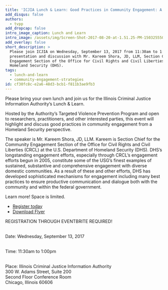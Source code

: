 ```yaml
---
title: 'ICJIA Lunch & Learn: Good Practices in Community Engagement: A Homeland Security Perspective'
add_disqus: false
authors:
  - tvpp
add_dropcap: false
intro_image_caption: Lunch and Learn
intro_image: /assets/img/Screen-Shot-2017-08-20-at-1.51.25-PM-1503255506.png
add_overlay: false
short_description: >
  Please join ICJIA on Wednesday, September 13, 2017 from 11:30am to 1:00pm for an engaging
  presentation and discussion with Mr. Kareem Shora, JD, LLM, Section Chief for the Community
  Engagement Section of the Office for Civil Rights and Civil Liberties at the U.S. Department of
  Homeland Security (DHS).
tags:
  - lunch-and-learn
  - community-engagement-strategies
id: cf30fc8c-e2a6-48d3-bcb1-f811b3ae9fb3
---
```

Please bring your own lunch and join us for the Illinois Criminal Justice Information Authority’s Lunch & Learn.

Hosted by the Authority’s Targeted Violence Prevention Program and open to researchers, practitioners, and other interested parties, this event will highlight and discuss good practices in community engagement from a Homeland Security perspective.

The speaker is Mr. Kareem Shora, JD, LLM. Kareem is Section Chief for the Community Engagement Section of the Office for Civil Rights and Civil Liberties (CRCL) at the U.S. Department of Homeland Security (DHS). DHS’s longstanding engagement efforts, especially through CRCL’s engagement efforts begun in 2005, constitute some of the USG’s finest examples of sustained, substantive and comprehensive engagement with diverse domestic communities. As a result of these and other efforts, DHS has developed sophisticated mechanisms for engagement including many best practices to ensure productive communication and dialogue both with the community and within the federal government.

Learn more! Space is limited.

<div class="spacer"></div>

- [Register today](https://www.eventbrite.com/e/icjia-lunch-learn-good-practices-in-community-engagement-a-homeland-security-perspective-tickets-36783600740?aff=es2)
- [Download Flyer](/assets/pdf/Flyer_Community-Engagement-Homeland-Security-Perspective.pdf)
<div class="spacer"></div>
<div class="well">
REGISTRATION THROUGH EVENTBRITE REQUIRED!<br><br>

Date:     Wednesday, September 13, 2017<br><br>

Time:     11:30am to 1:00pm<br><br>

Place:    Illinois Criminal Justice Information Authority<br>
          300 W. Adams Street, Suite 200<br>
          Second Floor Conference Room<br>
          Chicago, Illinois 60606<br>
</div>

